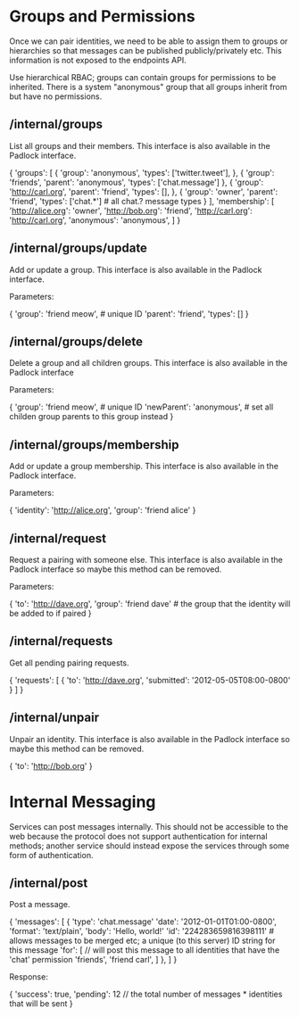 Groups and Permissions
======================

Once we can pair identities, we need to be able to assign them to groups or hierarchies
so that messages can be published publicly/privately etc. This information is not exposed
to the endpoints API.

Use hierarchical RBAC; groups can contain groups for permissions to be inherited.
There is a system "anonymous" group that all groups inherit from but have no permissions.

/internal/groups
----------------

List all groups and their members.
This interface is also available in the Padlock interface.

{
	'groups': [
		{
			'group': 'anonymous',
			'types': ['twitter.tweet'],
		},
		{
			'group': 'friends',
			'parent': 'anonymous',
			'types': ['chat.message']
		},
		{
			'group': 'http://carl.org',
			'parent': 'friend',
			'types': [],
		},
		{
			'group': 'owner',
			'parent': 'friend',
			'types': ['chat.*']		# all chat.? message types
		}
	],
	'membership': [
		'http://alice.org': 'owner',
		'http://bob.org': 'friend',
		'http://carl.org': 'http://carl.org',
		'anonymous': 'anonymous',
	]
}

/internal/groups/update
-----------------------

Add or update a group.
This interface is also available in the Padlock interface.

Parameters:

{
	'group': 'friend meow',		# unique ID
	'parent': 'friend',
	'types': []
}

/internal/groups/delete
-----------------------

Delete a group and all children groups.
This interface is also available in the Padlock interface

Parameters:

{
	'group': 'friend meow',		# unique ID
	'newParent': 'anonymous',	# set all childen group parents to this group instead
}

/internal/groups/membership
---------------------------

Add or update a group membership.
This interface is also available in the Padlock interface.

Parameters:

{
	'identity': 'http://alice.org',
	'group': 'friend alice'
}

/internal/request
-----------------

Request a pairing with someone else.
This interface is also available in the Padlock interface so maybe this method can be removed.

Parameters:

{
	'to': 'http://dave.org',
	'group': 'friend dave'				# the group that the identity will be added to if paired
}

/internal/requests
------------------

Get all pending pairing requests.

{
	'requests': [
		{
			'to': 'http://dave.org',
			'submitted': '2012-05-05T08:00-0800'
		}
	]
}

/internal/unpair
----------------

Unpair an identity.
This interface is also available in the Padlock interface so maybe this method can be removed.

{
	'to': 'http://bob.org'
}

Internal Messaging
==================

Services can post messages internally. This should not be accessible to the web because
the protocol does not support authentication for internal methods; another service should
instead expose the services through some form of authentication.

/internal/post
--------------

Post a message.

{
	'messages': [
		{
			'type': 'chat.message'
			'date': '2012-01-01T01:00-0800',
			'format': 'text/plain',
			'body': 'Hello, world!'
			'id': '224283659816398111'		# allows messages to be merged etc; a unique (to this server) ID string for this message
			'for': [
				// will post this message to all identities that have the 'chat' permission
				'friends',
				'friend carl',
			]
		},
	]
}

Response:

{
	'success': true,
	'pending': 12		// the total number of messages * identities that will be sent
}
